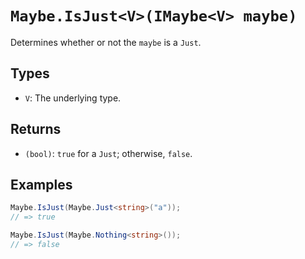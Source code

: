 # `Maybe.IsJust<V>(IMaybe<V> maybe)`

Determines whether or not the `maybe` is a `Just`.

## Types

* `V`: The underlying type.

## Returns

* `(bool)`: `true` for a `Just`; otherwise, `false`.

## Examples

```csharp
Maybe.IsJust(Maybe.Just<string>("a"));
// => true

Maybe.IsJust(Maybe.Nothing<string>());
// => false
```

